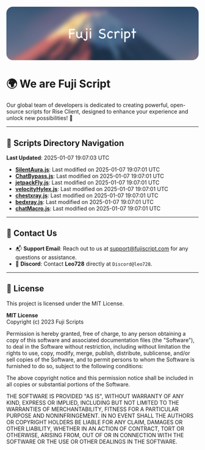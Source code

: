 ![Banner](.github/b.webp)

# 🌍 **We are Fuji Script**

Our global team of developers is dedicated to creating powerful, open-source scripts for Rise Client, designed to enhance your experience and unlock new possibilities! 🌟

---
<!-- SCRIPTS_NAVIGATION_START -->
## 📂 **Scripts Directory Navigation**

**Last Updated**: 2025-01-07 19:07:03 UTC

- **[SilentAura.js](scripts/SilentAura.js)**: Last modified on 2025-01-07 19:07:01 UTC
- **[ChatBypass.js](scripts/ChatBypass.js)**: Last modified on 2025-01-07 19:07:01 UTC
- **[jetpackFly.js](scripts/jetpackFly.js)**: Last modified on 2025-01-07 19:07:01 UTC
- **[velocityHylex.js](scripts/velocityHylex.js)**: Last modified on 2025-01-07 19:07:01 UTC
- **[chestxray.js](scripts/chestxray.js)**: Last modified on 2025-01-07 19:07:01 UTC
- **[bedxray.js](scripts/bedxray.js)**: Last modified on 2025-01-07 19:07:01 UTC
- **[chatMacro.js](scripts/chatMacro.js)**: Last modified on 2025-01-07 19:07:01 UTC

<!-- SCRIPTS_NAVIGATION_END -->

---

## 💬 **Contact Us**  
- 📬 **Support Email**: Reach out to us at [support@fujiscript.com](mailto:support@fujiscript.com) for any questions or assistance.  
- 💬 **Discord**: Contact **Leo728** directly at `Discord@leo728`.

---

## 📜 **License**

This project is licensed under the MIT License.  

**MIT License**  
Copyright (c) 2023 Fuji Scripts  

Permission is hereby granted, free of charge, to any person obtaining a copy of this software and associated documentation files (the "Software"), to deal in the Software without restriction, including without limitation the rights to use, copy, modify, merge, publish, distribute, sublicense, and/or sell copies of the Software, and to permit persons to whom the Software is furnished to do so, subject to the following conditions:  

The above copyright notice and this permission notice shall be included in all copies or substantial portions of the Software.  

THE SOFTWARE IS PROVIDED "AS IS", WITHOUT WARRANTY OF ANY KIND, EXPRESS OR IMPLIED, INCLUDING BUT NOT LIMITED TO THE WARRANTIES OF MERCHANTABILITY, FITNESS FOR A PARTICULAR PURPOSE AND NONINFRINGEMENT. IN NO EVENT SHALL THE AUTHORS OR COPYRIGHT HOLDERS BE LIABLE FOR ANY CLAIM, DAMAGES OR OTHER LIABILITY, WHETHER IN AN ACTION OF CONTRACT, TORT OR OTHERWISE, ARISING FROM, OUT OF OR IN CONNECTION WITH THE SOFTWARE OR THE USE OR OTHER DEALINGS IN THE SOFTWARE.  

